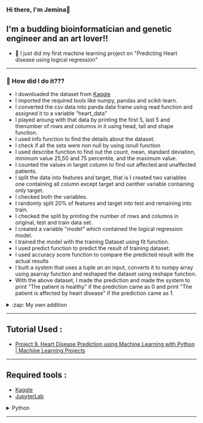 ### Hi there, I'm Jemina👋


## I'm a budding bioinformatician and genetic engineer and an art lover!!

- 🔭 I just did my first machine learning project on "Predicting Heart disease using logical regression"


---

### 📕 How did I do it???

<!-- BLOG-POST-LIST:START -->
- I downloaded the dataset from [Kaggle](https://www.kaggle.com/ronitf/heart-disease-uci) 
- I imported the required tools like numpy, pandas and scikit-learn.
- I converted the csv data into panda data frame using read function and assigned it to a variable "heart_data"
- I played aroung with that data by printing the first 5, last 5 and thenumber of rows and columns in it using head, tail and shape function.
- I used info function to find the details about the dataset.
- I check if all the sets were non null by using isnull function
- I used describe function to find out the count, mean, standard deviation, minimum value 25,50 and 75 percentile, and the maximum value.
- I counted the values in target column to find out affected and unaffected patients.
- I split the data into features and target, that is I created two variables one containing all column except target and oanther variable containing only target.
- I checked both the variables.
- I randomly split 20% of features and target into test and remaining into train.
- I checked the split by printing the number of rows and columns in original, test and train data set.
- I created a variable "model" which contained the logical regression model.
- I trained the model with the training Dataset using fit function.
- I used predict function to predict the result of training dataset.
- I used accuracy score function to compare the predicted result with the actual results
- I built a system that uses a tuple an an input, converts it to numpy array using asarray function and reshaped the dataset using reshape function.
- With the above dataset, I made the prediction and made the system to print "The patient is healthy" if the prediction came as 0 and print "The patient is affected by heart disease" if the prediction came as 1.

<details>
  <summary>:zap: My own addition</summary>
  
<!--START_SECTION:activity-->
1. I wanted the user to enter the data rather than changing values in code itself.
2. Therefore, I printed out questions like "Your age and Your sex and got the appropriate numerical inputs by instructing the user accordingly.
3. I appended those values to a list using append function.
4. I converted that list to a tuple using tuple function.
5. Then, I predicted the result using steps mentioned before.
<!--END_SECTION:activity-->    
    
</details>

---

## Tutorial Used : 

- [Project 9. Heart Disease Prediction using Machine Learning with Python | Machine Learning Projects](https://www.youtube.com/watch?v=qmqCYC-MBQo)

---
## Required tools :
- [Kaggle](https://www.kaggle.com/)
- [JupyterLab](https://jupyter.org/)
<details>
  <summary>Python</summary>
  
<!--START_SECTION:activity-->
1. [Numpy](https://numpy.org/)
2. [Pandas](https://pandas.pydata.org/)
3. [Scikit-Learn](https://scikit-learn.org/stable/)
<!--END_SECTION:activity-->    
    
</details>

---
